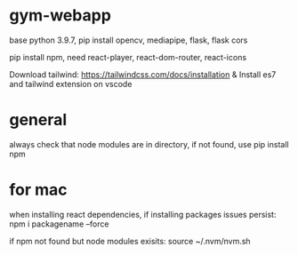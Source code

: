 # gym-webapp
 
base python 3.9.7, pip install opencv, mediapipe, flask, flask cors

pip install npm, need react-player, react-dom-router, react-icons

Download tailwind: https://tailwindcss.com/docs/installation & Install es7 and tailwind extension on vscode

# general
always check that node modules are in directory, if not found, use pip install npm

# for mac
when installing react dependencies, if installing packages issues persist: npm i packagename –force

if npm not found but node modules exisits: source ~/.nvm/nvm.sh
